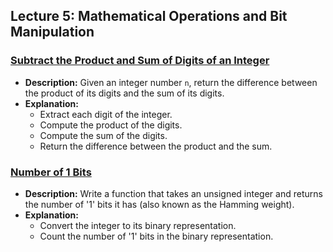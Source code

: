 ## Lecture 5: Mathematical Operations and Bit Manipulation

### [Subtract the Product and Sum of Digits of an Integer](https://leetcode.com/problems/subtract-the-product-and-sum-of-digits-of-an-integer/description/)
- **Description:** Given an integer number `n`, return the difference between the product of its digits and the sum of its digits.
- **Explanation:** 
  - Extract each digit of the integer.
  - Compute the product of the digits.
  - Compute the sum of the digits.
  - Return the difference between the product and the sum.

### [Number of 1 Bits](https://leetcode.com/problems/number-of-1-bits/description/)
- **Description:** Write a function that takes an unsigned integer and returns the number of '1' bits it has (also known as the Hamming weight).
- **Explanation:**
  - Convert the integer to its binary representation.
  - Count the number of '1' bits in the binary representation.